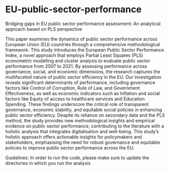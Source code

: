 # EU-public-sector-performance
Bridging gaps in EU public sector performance assessment: An analytical approach based on PLS perspective

This paper examines the dynamics of public sector performance across European Union (EU) countries through a comprehensive methodological framework. This study introduces the European Public Sector Performance Index, a novel approach that employs Partial Least Squares (PLS) econometric modelling and cluster analysis to evaluate public sector performance from 2007 to 2021. By assessing performance across governance, social, and economic dimensions, the research captures the multifaceted nature of public sector efficiency in the EU. Our investigation reveals significant determinants of performance, including governance factors like Control of Corruption, Rule of Law, and Government Effectiveness, as well as economic indicators such as Inflation and social factors like Equity of access to healthcare services and Education Spending. These findings underscore the critical role of transparent governance, economic stability, and equitable social policies in enhancing public sector efficiency. Despite its reliance on secondary data and the PLS method, the study provides new methodological insights and empirical evidence on public sector performance, contributing to the literature with a holistic analysis that integrates digitalisation and well-being. This study’s holistic approach offers actionable insights for policymakers and stakeholders, emphasising the need for robust governance and equitable policies to improve public sector performance across the EU.

Guidelines: In order to run the code, please make sure to update the directories in which you run the analysis
